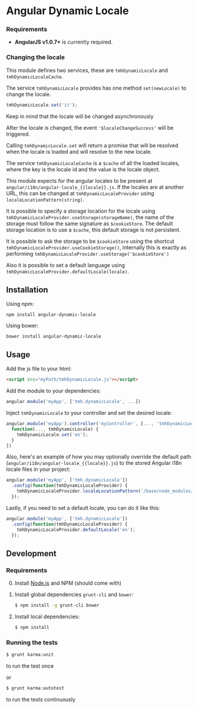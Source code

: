 # Angular Dynamic Locale


### Requirements

* **AngularJS v1.0.7+** is currently required.

### Changing the locale

This module defines two services, these are `tmhDynamicLocale` and
`tmhDynamicLocaleCache`.

The service `tmhDynamicLocale` provides has one method `set(newLocale)` to
change the locale.

```javascript
tmhDynamicLocale.set('it');
```

Keep in mind that the locale will be changed asynchronously 


After the locale is changed, the event `'$localeChangeSuccess'` will be
triggered.

Calling `tmhDynamicLocale.set` will return a promise that will be resolved
when the locale is loaded and will resolve to the new locale.

The service `tmhDynamicLocaleCache` is a `$cache` of all the loaded locales,
where the key is the locale id and the value is the locale object.


This module expects for the angular locales to be present at
`angular/i18n/angular-locale_{{locale}}.js`.
If the locales are at another URL, this can be changed at
`tmhDynamicLocaleProvider` using `localeLocationPattern(string)`.


It is possible to specify a storage location for the locale using
`tmhDynamicLocaleProvider.useStorage(storageName)`, the name of the
storage must follow the same signature as `$cookieStore`. The default
storage location is to use a `$cache`, this default storage is not persistent.

It is possible to ask the storage to be `$cookieStore` using the shortcut
`tmhDynamicLocaleProvider.useCookieStorage()`, internally this is
exactly as performing `tmhDynamicLocaleProvider.useStorage('$cookieStore')`

Also it is possible to set a default language using `tmhDynamicLocaleProvider.defaultLocale(locale)`.

## Installation

Using npm:

`npm install angular-dynamic-locale`

Using bower:

`bower install angular-dynamic-locale`

## Usage

Add the js file to your html:

```html
<script src="myPath/tmhDynamicLocale.js"></script>
```

Add the module to your dependencies:

```javascript
angular.module('myApp', ['tmh.dynamicLocale', ...])
```

Inject `tmhDynamicLocale` to your controller and set the desired locale:

```javascript
angular.module('myApp').controller('myController', [..., 'tmhDynamicLocale',
  function(..., tmhDynamicLocale) {
    tmhDynamicLocale.set('en');
  }
])
```

Also, here's an example of how you may optionally override the default path (`angular/i18n/angular-locale_{{locale}}.js`) to the stored Angular i18n locale files in your project:

```javascript
angular.module('myApp', ['tmh.dynamicLocale'])
  .config(function(tmhDynamicLocaleProvider) {
    tmhDynamicLocaleProvider.localeLocationPattern('/base/node_modules/angular-i18n/angular-locale_{{locale}}.js');
  });
```

Lastly, if you need to set a default locale, you can do it like this:

```javascript
angular.module('myApp', ['tmh.dynamicLocale'])
  .config(function(tmhDynamicLocaleProvider) {
    tmhDynamicLocaleProvider.defaultLocale('en');
  });
```

## Development

### Requirements

0. Install [Node.js](http://nodejs.org/) and NPM (should come with)

1. Install global dependencies `grunt-cli` and `bower`:

    ```bash
    $ npm install -g grunt-cli bower
    ```

2. Install local dependencies:

    ```bash
    $ npm install
    ```

### Running the tests

```bash
$ grunt karma:unit
```
to run the test once

or

```bash
$ grunt karma:autotest
```
to run the tests continuously


